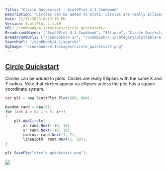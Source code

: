 ```yaml
---
Title: "Circle Quickstart - ScottPlot 4.1 Cookbook"
Description: "Circles can be added to plots. Circles are really Ellipses with the same X and Y radius. Note that circles appear as ellipses unless the plot has a square coordinate system."
Date: 12/11/2023 8:13:10 PM
Version: ScottPlot 4.1.69
URL: /cookbook/4.1/recipes/circle_quickstart/
BreadcrumbNames: ["ScottPlot 4.1 Cookbook", "Ellipse", "Circle Quickstart"]
BreadcrumbUrls: ["/cookbook/4.1/", "/cookbook/4.1/category/plottable-ellipse", "/cookbook/4.1/recipes/circle_quickstart/"]
SearchUrl: "/cookbook/4.1/search/"
OgImage: "/cookbook/4.1/images/circle_quickstart.png"
---
```


<h2><a id='circle-quickstart' href='/cookbook/4.1/recipes/circle_quickstart/'>Circle Quickstart</a></h2>

Circles can be added to plots. Circles are really Ellipses with the same X and Y radius. Note that circles appear as ellipses unless the plot has a square coordinate system.

```cs
var plt = new ScottPlot.Plot(600, 400);

Random rand = new(0);
for (int i = 0; i < 5; i++)
{
    plt.AddCircle(
        x: rand.Next(-10, 10),
        y: rand.Next(-10, 10),
        radius: rand.Next(1, 7),
        lineWidth: rand.Next(1, 10));
}

plt.SaveFig("circle_quickstart.png");
```

<img src='../../images/circle_quickstart.png' class='d-block mx-auto my-5' />


